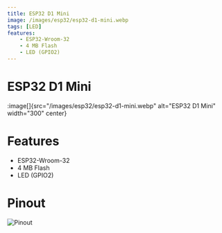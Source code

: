 ```yaml
---
title: ESP32 D1 Mini
image: /images/esp32/esp32-d1-mini.webp
tags: [LED]
features:
    - ESP32-Wroom-32
    - 4 MB Flash
    - LED (GPIO2)
---
```


# ESP32 D1 Mini
:image[]{src="/images/esp32/esp32-d1-mini.webp" alt="ESP32 D1 Mini" width="300" center}

# Features
* ESP32-Wroom-32
* 4 MB Flash
* LED (GPIO2)

# Pinout

![Pinout](/images/esp32/esp32-d1-mini-pinout.webp)

